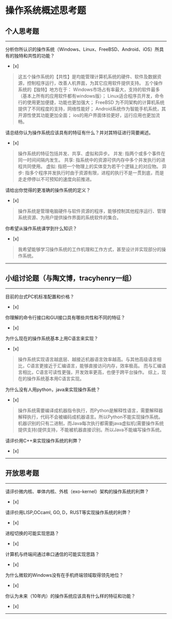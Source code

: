 # 操作系统概述思考题

## 个人思考题

---

分析你所认识的操作系统（Windows、Linux、FreeBSD、Android、iOS）所具有的独特和共性的功能？
- [x]  

> 这五个操作系统的【共性】是均能管理计算机系统的硬件、软件及数据资源，控制程序运行，改善人机界面，为其它应用软件提供支持。
> 五个操作系统的【独特】地方在于：
Windows市场占有率最大，支持的软件最多（基本上所有的应用软件都有windows版）；
Linux适合程序员开发，命令行的使用更加便捷，功能也更加强大；
FreeBSD 为不同架构的计算机系统提供了不同程度的支持，网络性能好；
Android系统作为智能手机系统，其开源性使其功能更加全面；
ios的用户界面体验更好，运行应用也更加流畅。

请总结你认为操作系统应该具有的特征有什么？并对其特征进行简要阐述。
- [x]  

> 操作系统的特征包括并发、共享、虚拟和异步。
> 并发: 指两个或多个事件在同一时间间隔内发生。
> 共享: 指系统中的资源可供内存中多个并发执行的进程共同使用。
> 虚拟: 指把一个物理上的实体变为若干个逻辑上的对应物。
> 异步: 指多个程序并发执行时由于资源有限，进程的执行不是一贯到底，而是走走停停以不可预知的速度向前推进。


请给出你觉得的更准确的操作系统的定义？
- [x]  

> 操作系统是管理电脑硬件与软件资源的程序，能够控制其他程序运行、管理系统资源、为用户提供操作界面的系统软件的集合。

你希望从操作系统课学到什么知识？
- [x]  

> 我希望能够学习操作系统的工作机理和工作方式，甚至设计并实现部分的操作系统。


---

## 小组讨论题（与陶文博，tracyhenry一组）

---

目前的台式PC机标准配置和价格？
- [x]  

> 

你理解的命令行接口和GUI接口具有哪些共性和不同的特征？
- [x]  

> 

为什么现在的操作系统基本上用C语言来实现？
- [x]  

> 操作系统实现语言越底层、越接近机器语言效率越高。与其他高级语言相比，C语言更接近于汇编语言，能够直接访问内存，效率极高。
> 而与汇编语言相比，C语言可读性更强，开发效率更高，也便于跨平台操作。
> 综上，现在的操作系统基本用C语言实现。

为什么没有人用python，java来实现操作系统？
- [x]  

> 操作系统需要编译成机器指令执行，而Python是解释性语言，需要解释器解释执行，代码不会被编码成机器语言。所以Python不能实现操作系统。
> 机器识别的只有二进制，而Java每次执行都需要java虚拟机(需要操作系统提供支持)提供支持，不能被机器直接识别。所以Java不能编写操作系统。

请评价用C++来实现操作系统的利弊？
- [x]  

>  

---

## 开放思考题

---

请评价微内核、单体内核、外核（exo-kernel）架构的操作系统的利弊？
- [x]  

>  

请评价用LISP,OCcaml, GO, D，RUST等实现操作系统的利弊？
- [x]  

>  

进程切换的可能实现思路？
- [x]  

>  

计算机与终端间通过串口通信的可能实现思路？
- [x]  

>  

为什么微软的Windows没有在手机终端领域取得领先地位？
- [x]  

>  

你认为未来（10年内）的操作系统应该具有什么样的特征和功能？
- [x]  

>  

---

